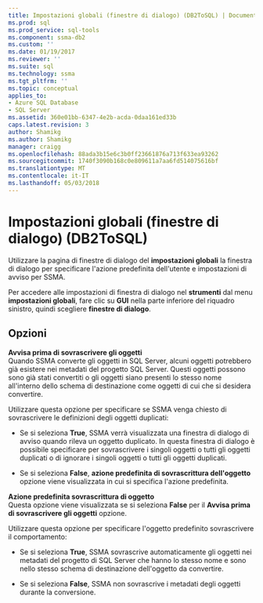```yaml
---
title: Impostazioni globali (finestre di dialogo) (DB2ToSQL) | Documenti Microsoft
ms.prod: sql
ms.prod_service: sql-tools
ms.component: ssma-db2
ms.custom: ''
ms.date: 01/19/2017
ms.reviewer: ''
ms.suite: sql
ms.technology: ssma
ms.tgt_pltfrm: ''
ms.topic: conceptual
applies_to:
- Azure SQL Database
- SQL Server
ms.assetid: 360e01bb-6347-4e2b-acda-0daa161ed33b
caps.latest.revision: 3
author: Shamikg
ms.author: Shamikg
manager: craigg
ms.openlocfilehash: 88ada3b15e6c3b0ff23661876a713f633ea93262
ms.sourcegitcommit: 1740f3090b168c0e809611a7aa6fd514075616bf
ms.translationtype: MT
ms.contentlocale: it-IT
ms.lasthandoff: 05/03/2018
---
```

# <a name="global-settings-dialogs-db2tosql"></a>Impostazioni globali (finestre di dialogo) (DB2ToSQL)
Utilizzare la pagina di finestre di dialogo del **impostazioni globali** la finestra di dialogo per specificare l'azione predefinita dell'utente e impostazioni di avviso per SSMA.  
  
Per accedere alle impostazioni di finestra di dialogo nel **strumenti** dal menu **impostazioni globali**, fare clic su **GUI** nella parte inferiore del riquadro sinistro, quindi scegliere **finestre di dialogo**.  
  
## <a name="options"></a>Opzioni  
**Avvisa prima di sovrascrivere gli oggetti**  
Quando SSMA converte gli oggetti in SQL Server, alcuni oggetti potrebbero già esistere nei metadati del progetto SQL Server. Questi oggetti possono sono già stati convertiti o gli oggetti siano presenti lo stesso nome all'interno dello schema di destinazione come oggetti di cui che si desidera convertire.  
  
Utilizzare questa opzione per specificare se SSMA venga chiesto di sovrascrivere le definizioni degli oggetti duplicati:  
  
-   Se si seleziona **True**, SSMA verrà visualizzata una finestra di dialogo di avviso quando rileva un oggetto duplicato. In questa finestra di dialogo è possibile specificare per sovrascrivere i singoli oggetti o tutti gli oggetti duplicati o di ignorare i singoli oggetti o tutti gli oggetti duplicati.  
  
-   Se si seleziona **False**, **azione predefinita di sovrascrittura dell'oggetto** opzione viene visualizzata in cui si specifica l'azione predefinita.  
  
**Azione predefinita sovrascrittura di oggetto**  
Questa opzione viene visualizzata se si seleziona **False** per il **Avvisa prima di sovrascrivere gli oggetti** opzione.  
  
Utilizzare questa opzione per specificare l'oggetto predefinito sovrascrivere il comportamento:  
  
-   Se si seleziona **True**, SSMA sovrascrive automaticamente gli oggetti nei metadati del progetto di SQL Server che hanno lo stesso nome e sono nello stesso schema di destinazione dell'oggetto da convertire.  
  
-   Se si seleziona **False**, SSMA non sovrascrive i metadati degli oggetti durante la conversione.  
  
